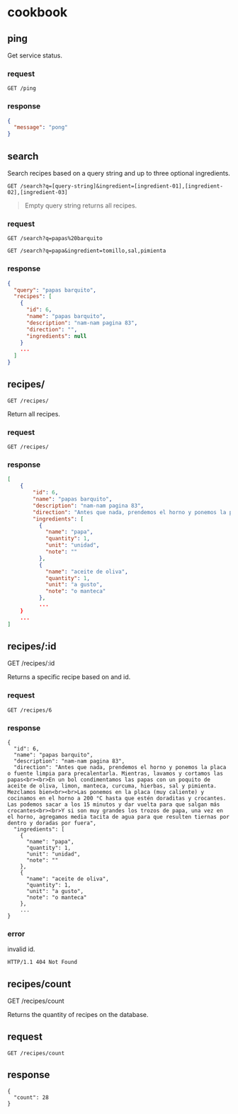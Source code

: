 # cookbook

## ping 
 
Get service status.

### request

```
GET /ping
```

### response

```json
{
  "message": "pong"
}
```

## search

Search recipes based on a query string and up to three optional ingredients. 

```
GET /search?q=[query-string]&ingredient=[ingredient-01],[ingredient-02],[ingredient-03]
```

> Empty query string returns all recipes.

### request

```
GET /search?q=papas%20barquito
```

```
GET /search?q=papa&ingredient=tomillo,sal,pimienta
```

### response

```json
{
  "query": "papas barquito",
  "recipes": [
    {
      "id": 6,
      "name": "papas barquito",
      "description": "nam-nam pagina 83",
      "direction": "",
      "ingredients": null
    }
    ...
  ]
}
```

## recipes/

```
GET /recipes/
```

Return all recipes.

### request

```
GET /recipes/
```

### response

```json
[
    {
        "id": 6,
        "name": "papas barquito",
        "description": "nam-nam pagina 83",
        "direction": "Antes que nada, prendemos el horno y ponemos la placa o fuente limpia para precalentarla. Mientras, lavamos y cortamos las papas<br><br>En un bol condimentamos las papas con un poquito de aceite de oliva, limon, manteca, curcuma, hierbas, sal y pimienta. Mezclamos bien<br><br>Las ponemos en la placa (muy caliente) y cocinamos en el horno a 200 °C hasta que estén doraditas y crocantes. Las podemos sacar a los 15 minutos y dar vuelta para que salgan más crocantes<br><br>Y si son muy grandes los trozos de papa, una vez en el horno, agregamos media tacita de agua para que resulten tiernas por dentro y doradas por fuera",
        "ingredients": [
          {
            "name": "papa",
            "quantity": 1,
            "unit": "unidad",
            "note": ""
          },
          {
            "name": "aceite de oliva",
            "quantity": 1,
            "unit": "a gusto",
            "note": "o manteca"
          },
          ...
    }
    ...
]
```

## recipes/:id

GET /recipes/:id

Returns a specific recipe based on and id.

### request

    GET /recipes/6

### response

    {
      "id": 6,
      "name": "papas barquito",
      "description": "nam-nam pagina 83",
      "direction": "Antes que nada, prendemos el horno y ponemos la placa o fuente limpia para precalentarla. Mientras, lavamos y cortamos las papas<br><br>En un bol condimentamos las papas con un poquito de aceite de oliva, limon, manteca, curcuma, hierbas, sal y pimienta. Mezclamos bien<br><br>Las ponemos en la placa (muy caliente) y cocinamos en el horno a 200 °C hasta que estén doraditas y crocantes. Las podemos sacar a los 15 minutos y dar vuelta para que salgan más crocantes<br><br>Y si son muy grandes los trozos de papa, una vez en el horno, agregamos media tacita de agua para que resulten tiernas por dentro y doradas por fuera",
      "ingredients": [
        {
          "name": "papa",
          "quantity": 1,
          "unit": "unidad",
          "note": ""
        },
        {
          "name": "aceite de oliva",
          "quantity": 1,
          "unit": "a gusto",
          "note": "o manteca"
        },
        ...
    }

### error

invalid id.

    HTTP/1.1 404 Not Found

## recipes/count

GET /recipes/count

Returns the quantity of recipes on the database.

## request

    GET /recipes/count

## response

    {
      "count": 28
    }
